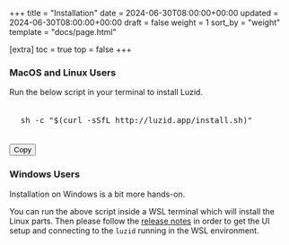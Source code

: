 +++
title = "Installation"
date = 2024-06-30T08:00:00+00:00
updated = 2024-06-30T08:00:00+00:00
draft = false
weight = 1
sort_by = "weight"
template = "docs/page.html"

[extra]
toc = true
top = false
+++

### MacOS and Linux Users

<html>
<style>
.pre {
  padding: 20px 20px;
  white-space: no-wrap;
  width: 450px;
}
</style>

Run the below script in your terminal to install Luzid.

<pre id="install-text" class="pre">
sh -c "$(curl -sSfL http://luzid.app/install.sh)"
</pre>

<button type="button" class="copy-btn btn btn-primary" data-clipboard-target="#install-text">
    Copy
</button>
<script>new ClipboardJS('.copy-btn');</script>
</html>

### Windows Users

Installation on Windows is a bit more hands-on.

You can run the above script inside a WSL terminal which will install the Linux parts.
Then please follow the [release notes](https://github.com/luzid-app/luzid-sdk/releases/tag/windows-v0.0.4) in order to get the
UI setup and connecting to the `luzid` running in the WSL environment.
